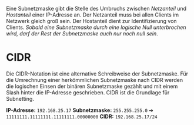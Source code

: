 Eine Subnetzmaske gibt die Stelle des Umbruchs zwischen *Netzanteil* und *Hostanteil* einer IP-Adresse an. Der Netzanteil muss bei allen Clients im Netzwerk gleich groß sein. Der Hostanteil dient zur Identifizierung von Clients. *Sobald eine Subnetzmaske durch eine logische Null unterbrochen wird, darf der Rest der Subnetzmaske auch nur noch null sein*.

# CIDR
Die CIDR-Notation ist eine alternative Schreibweise der Subnetzmaske. Für die Umrechnung einer herkömmlichen Subnetzmaske nach CIDR werden die logischen Einsen der binären Subnetzmaske gezählt und mit einem Slash hinter die IP-Adresse geschrieben. CIDR ist die Grundlage für Subnetting.

**IP-Adresse:** `192.168.25.17`
**Subnetzmaske:** `255.255.255.0` ➔ `11111111.11111111.11111111.00000000`
**CIDR:** `192.168.25.17/24`
